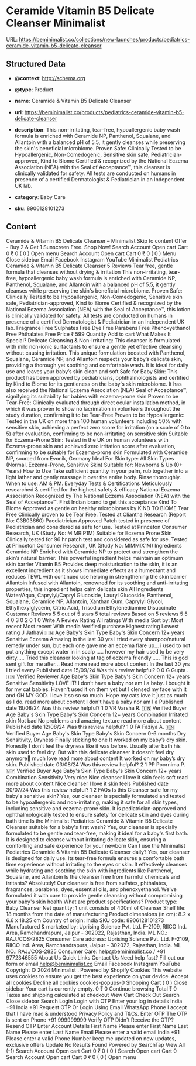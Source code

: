 # Ceramide  Vitamin B5 Delicate Cleanser  Minimalist

URL: https://beminimalist.co/collections/new-launches/products/pediatrics-ceramide-vitamin-b5-delicate-cleanser

## Structured Data

- **@context**: http://schema.org
- **@type**: Product
- **name**: Ceramide & Vitamin B5 Delicate Cleanser
- **url**: https://beminimalist.co/products/pediatrics-ceramide-vitamin-b5-delicate-cleanser
- **description**: This non-irritating, tear-free, hypoallergenic baby wash formula is enriched with Ceramide NP, Panthenol, Squalane, and Allantoin with a balanced pH of 5.5, it gently cleanses while preserving the skin's beneficial microbiome. Proven Safe: Clinically Tested to be Hypoallergenic, Non-Comedogenic, Sensitive skin safe, Pediatrician-approved, Kind to Biome Certified &amp; recognized by the National Eczema Association (NEA) with the Seal of Acceptance™, this cleanser is clinically validated for safety. All tests are conducted on humans in presence of a certified Dermatologist &amp; Pediatrician in an Independent UK lab.

- **category**: Baby Care
- **sku**: 8906128101273

## Content

Ceramide & Vitamin B5 Delicate Cleanser – Minimalist
Skip to content
Offer - Buy 2 & Get 1 Sunscreen Free. Shop Now!
Search
Account
Open cart
Cart
0
₹ 0
(
0
)
Open menu
Search
Account
Open cart
Cart
0
₹ 0
(
0
)
Menu
Close sidebar
Email
Facebook
Instagram
YouTube
Minimalist Pediatrics
Ceramide & Vitamin B5 Delicate Cleanser
5 Reviews
Tear free, gentle formula that cleanses without drying & irritation
This non-irritating, tear-free, hypoallergenic baby wash formula is enriched with Ceramide NP, Panthenol, Squalane, and Allantoin with a balanced pH of 5.5, it gently cleanses while preserving the skin's beneficial microbiome.
Proven Safe: Clinically Tested to be Hypoallergenic, Non-Comedogenic, Sensitive skin safe, Pediatrician-approved, Kind to Biome Certified & recognized by the National Eczema Association (NEA) with the Seal of Acceptance™, this lotion is clinically validated for safety.
All tests are conducted on humans in presence of a certified Dermatologist & Pediatrician in an Independent UK lab.
Fragrance Free
Sulphates Free
Dye Free
Parabens Free
Phenoxyethanol Free
Phthalates Free
Price
₹ 599
Quantity
Add to cart
What Makes It Special?
Delicate Cleansing & Non-Irritating: This cleanser is formulated with mild non-ionic surfactants to ensure a gentle yet effective cleansing without causing irritation. This unique formulation boosted with Panthenol, Squalane, Ceramide NP, and Allantoin respects your baby’s delicate skin, providing a thorough yet soothing and comfortable wash. It is ideal for daily use and leaves your baby’s skin clean and soft
Safe for Baby Skin: This product has been approved by pediatricians, ophthalmologists and certified by Kind to Biome for its gentleness on the baby's skin microbiome. It has also received the National Eczema Association (NEA) Seal of Acceptance™, signifying its suitability for babies with eczema-prone skin
Proven to be Tear-Free: Clinically evaluated through direct ocular installation method, in which it was proven to show no lacrimation in volunteers throughout the study duration, confirming it to be Tear-Free
Proven to be Hypoallergenic: Tested in the UK on more than 100 human volunteers including 50% with sensitive skin, achieving a perfect zero score for irritation (on a scale of 0 to 5) after evaluation, confirming to be non-irritating on sensitive skin
Suitable for Eczema-Prone Skin: Tested in the UK on human volunteers with Eczema-prone skin and achieved zero irritation score after evaluation, confirming to be suitable for Eczema-prone skin
Formulated with Ceramide NP, sourced from Evonik, Germany
Ideal For
Skin type:
All Skin Types (Normal, Eczema-Prone, Sensitive Skin)
Suitable for:
Newborns & Up (0+ Years)
How to Use
Take sufficient quantity in your palm, rub together into a light lather and gently massage it over the entire body. Rinse thoroughly.
When to use: AM & PM. Everyday
Tests & Certifications
Meticulously researched & certified for the highest safety & efficacy
National Eczema Association
Recognized by The National Eczema Association (NEA) with the Seal of Acceptance™. First Indian brand to get this acceptance
Kind To Biome
Approved as gentle on healthy microbiomes by KIND TO BIOME
Tear Free
Clinically proven to be Tear Free. Tested at Cliantha Research (Report No: C3B03660)
Paediatrician Approved
Patch tested in presence of Pediatrician and considered as safe for use. Tested at Princeton Consumer Research, UK (Study No: MIMRIP1M)
Suitable for Eczema Prone Skin
Clinically tested for 96 hr patch test and considered as safe for use. Tested at Princeton Consumer Research, UK (Study No: MIMMIX1M)
Ingredients
Ceramide NP
Enriched with Ceramide NP to protect and strengthen the skin’s natural barrier. This powerful ingredient helps maintain an optimum skin barrier
Vitamin B5
Provides deep moisturisation to the skin, it is an excellent ingredient as it shows immediate effects as a humectant and reduces TEWL with continued use helping in strengthening the skin barrier
Allantoin
Infused with Allantoin, renowned for its soothing and anti-irritating properties, this ingredient helps calm delicate skin
All Ingredients
Water/Aqua, Caprylyl/Capryl Glucoside, Lauryl Glucoside, Panthenol, Squalane, Ceramide NP, Allantoin, Xanthan Gum, Caprylyl Glycol, Ethylhexylglycerin, Citric Acid, Trisodium  Ethylenediamine Disuccinate
Customer Reviews
5
5 out of 5 stars 5 total reviews
Based on 5 reviews
5
5
4
0
3
0
2
0
1
0
Write A Review
Rating
All ratings
With media
Sort by:
Most recent
Most recent
With media
Verified purchase
Highest rating
Lowest rating
J
Jathavi 🇮🇳
Age
Baby's Skin Type
Baby's Skin Concern
12+ years
Sensitive
Eczema
Amazing
In the last 30 yrs I tried every shampoo/natural remedy under sun, but each one gave me an eczema flare up... i used to not put anything except water in in scalp ..... however my hair used to be very dirty..... Tried this cleanser looking at tag of eczema friendly ..... This is god sent gift for me after...
Read more
read more about content In the last 30 yrs I tried every
Published date
15/09/24
Was this review helpful?
0
0
G
Gupta . 🇮🇳
Verified Reviewer
Age
Baby's Skin Type
Baby's Skin Concern
12+ years
Sensitive
Sensitivity
LOVE IT!
I don't have a baby nor am I a baby. I bought it for my cat babies. Haven't used it on them yet but I clensed my face with it and OH MY GOD. I love it so so so much. Hope my cats love it just as much as I do.
read more about content I don't have a baby nor am I a
Published date
19/08/24
Was this review helpful?
1
0
VR
Varsha R. 🇮🇳
Verified Buyer
Age
Baby's Skin Type
Baby's Skin Concern
12+ years
Combination
Irritated skin
Not bad
No problems and amazing texture
read more about content
Published date
12/08/24
Was this review helpful?
1
0
FA
Faziya A. 🇮🇳
Verified Buyer
Age
Baby's Skin Type
Baby's Skin Concern
0-6 months
Dry
Sensitivity, Dryness
Finally sticking to one
It worked on my baby’s dry skin. Honestly I don’t feel the dryness like it was before. Usually after bath his skin used to feel dry. But with this delicate cleanser it doesn’t feel dry anymore💞 much love
read more about content It worked on my baby’s dry skin.
Published date
03/08/24
Was this review helpful?
2
1
PP
Poornima P. 🇲🇾
Verified Buyer
Age
Baby's Skin Type
Baby's Skin Concern
12+ years
Combination
Sensitivity
Very nice
Nice cleanser I love it skin feels soft
read more about content Nice cleanser I love it skin feels
Published date
30/07/24
Was this review helpful?
1
2
FAQs
Is this Cleanser safe for my baby's sensitive skin?
Yes, our cleanser is specially formulated and tested to be hypoallergenic and non-irritating, making it safe for all skin types, including sensitive and eczema-prone skin. It is pediatrician-approved and ophthalmologically tested to ensure safety for delicate skin and eyes during bath time
Is the Minimalist Pediatrics Ceramide & Vitamin B5 Delicate Cleanser suitable for a baby's first wash?
Yes, our cleanser is specially formulated to be gentle and tear-free, making it ideal for a baby's first bath. It is designed to cleanse without irritating delicate skin, ensuring a comforting and safe experience for your newborn
Can I use the Minimalist Pediatrics Ceramide & Vitamin B5 Delicate Cleanser daily?
Yes, our cleanser is designed for daily use. Its tear-free formula ensures a comfortable bath time experience without irritating to the eyes or skin. It effectively cleanses while hydrating and soothing the skin with ingredients like Panthenol, Squalane, and Allantoin
Is the cleanser free from harmful chemicals and irritants?
Absolutely! Our cleanser is free from sulfates, phthalates, fragrances, parabens, dyes, essential oils, and phenoxyethanol. We've formulated it with care to provide gentle cleansing without compromising your baby's skin health
What are product specifications?
Product type:
Baby Cleanser
Net quantity:
1 unit consists of 400ml of Cleanser
Shelf life:
18 months from the date of manufacturing
Product dimensions (in cm):
8.2 x 6.6 x 18.25 cm
Country of origin:
India
SKU code:
8906128101273
Manufactured & marketed by:
Uprising Science Pvt. Ltd. F-2109, RIICO Ind. Area, Ramchandrapura, Jaipur - 302022, Rajasthan, India. ML NO.: RAJ./COS-2825
Consumer Care address:
Uprising Science Pvt. Ltd. F-2109, RIICO Ind. Area, Ramchandrapura, Jaipur - 302022, Rajasthan, India. ML NO.: RAJ./COS-2825
Consumer Care:
help@beminimalist.co / +91 9772346555
About Us
Quick Links
Contact Us
Need help fast? Fill out
our form
or email help@beminimalist.co
Email
Facebook
Instagram
YouTube
Copyright © 2024
Minimalist
.
Powered by Shopify
Cookies
This website uses cookies to ensure you get the best experience on your device.
Accept all cookies
Decline all cookies
cookies-popups-0
Shopping Cart
            (
0
)
Close sidebar
Your cart is currently empty.
0
₹ 0
Continue browsing
Total
₹ 0
Taxes and shipping calculated at checkout
View Cart
Check Out
Search
Close sidebar
Search
Login
Login with OTP
Enter your log in details
India
+91
India
+91
Request OTP
Or Login Using
Email
WhatsApp
Phone
I accept that I have read & understood
Privacy Policy
and T&Cs.
Enter OTP
The OTP is sent on
Phone
+91 999999999
Verify OTP
Didn't Receive the OTP?
Resend OTP
Enter Account Details
First Name
Please enter First Name
Last Name
Please enter Last Name
Email
Please enter a valid email
India
+91
Please enter a valid Phone Number
keep me updated on new updates, exclusive offers
Update
No Results Found
Powered by SearchTap
View All (-1)
Search
Account
Open cart
Cart
0
₹ 0
(
0
)
Search
Open cart
Cart
0
Search
Account
Open cart
Cart
0
₹ 0
(
0
)
Open menu